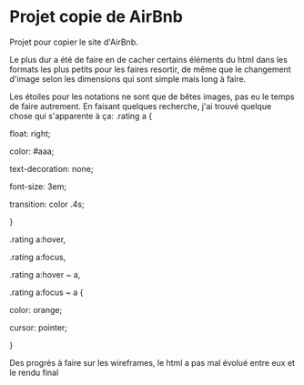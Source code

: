 # Projet copie de AirBnb

Projet pour copier le site d'AirBnb.

Le plus dur a été de faire en de cacher certains éléments du html dans les formats les plus petits pour les faires resortir, de même que le changement d'image selon les dimensions qui sont simple mais long à faire.

Les étoiles pour les notations ne sont que de bêtes images, pas eu le temps de faire autrement. En faisant quelques recherche, j'ai trouvé quelque chose qui s'apparente à ça:
.rating a {

   float: right;

   color: #aaa;

   text-decoration: none;

   font-size: 3em;

   transition: color .4s;

}

.rating a:hover,

.rating a:focus,

.rating a:hover ~ a,

.rating a:focus ~ a {

   color: orange;

   cursor: pointer;
   
}

Des progrès à faire sur les wireframes, le html a pas mal évolué entre eux et le rendu final
